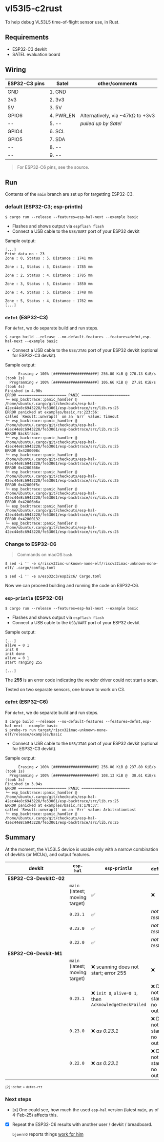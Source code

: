 # vl53l5-c2rust

To help debug VL53L5 time-of-flight sensor use, in Rust.

## Requirements

- ESP32-C3 devkit
- SATEL evaluation board

## Wiring

|ESP32-C3 pins|Satel|other/comments|
|---|---|---|
|GND|1. GND|
|3v3|2. 3v3|
|5V|3. 5V|
|GPIO6|4. PWR_EN|Alternatively, via ~47kΩ to +3v3|
|--|5. --|*pulled up by Satel*|
|GPIO4|6. SCL|
|GPIO5|7. SDA|
|--|8. --||
|--|9. --||

>For ESP32-C6 pins, see the source.

## Run

Contents of the `main` branch are set up for targetting ESP32-C3.

### default (ESP32-C3; esp-println)

```
$ cargo run --release --features=esp-hal-next --example basic
```

- Flashes and shows output via `espflash flash`
- Connect a USB cable to the `USB/UART` port of your ESP32 devkit

Sample output:

```
[...]
Print data no : 23
Zone : 0, Status : 5, Distance : 1741 mm

Zone : 1, Status : 5, Distance : 1785 mm

Zone : 2, Status : 4, Distance : 1785 mm

Zone : 3, Status : 5, Distance : 1850 mm

Zone : 4, Status : 5, Distance : 1748 mm

Zone : 5, Status : 4, Distance : 1762 mm
[...]
```

### `defmt` (ESP32-C3)

For `defmt`, we do separate build and run steps. 

```
$ cargo build --release --no-default-features --features=defmt,esp-hal-next --example basic
```

<!-- noo-oup
```
$ probe-rs run target/riscv32imc-unknown-none-elf/release/examples/basic</strike>
```
-->

- Connect a USB cable to the `USB/JTAG` port of your ESP32 devkit (optional for ESP32-C3 devkit).

Sample output:

```
      Erasing ✔ 100% [####################] 256.00 KiB @ 270.13 KiB/s (took 1s)
  Programming ✔ 100% [####################] 106.66 KiB @  27.81 KiB/s (took 4s)                                                                                                                    Finished in 4.90s
ERROR ====================== PANIC ======================
└─ esp_backtrace::panic_handler @ /home/ubuntu/.cargo/git/checkouts/esp-hal-42ec44e8c6943228/fe53061/esp-backtrace/src/lib.rs:25  
ERROR panicked at examples/basic.rs:223:56:
called `Result::unwrap()` on an `Err` value: Timeout
└─ esp_backtrace::panic_handler @ /home/ubuntu/.cargo/git/checkouts/esp-hal-42ec44e8c6943228/fe53061/esp-backtrace/src/lib.rs:25  
ERROR Backtrace:
└─ esp_backtrace::panic_handler @ /home/ubuntu/.cargo/git/checkouts/esp-hal-42ec44e8c6943228/fe53061/esp-backtrace/src/lib.rs:25  
ERROR 0x4200098c
└─ esp_backtrace::panic_handler @ /home/ubuntu/.cargo/git/checkouts/esp-hal-42ec44e8c6943228/fe53061/esp-backtrace/src/lib.rs:25  
ERROR 0x4200366e
└─ esp_backtrace::panic_handler @ /home/ubuntu/.cargo/git/checkouts/esp-hal-42ec44e8c6943228/fe53061/esp-backtrace/src/lib.rs:25  
ERROR 0x42000f5c
└─ esp_backtrace::panic_handler @ /home/ubuntu/.cargo/git/checkouts/esp-hal-42ec44e8c6943228/fe53061/esp-backtrace/src/lib.rs:25  
ERROR 0x42006b6a
└─ esp_backtrace::panic_handler @ /home/ubuntu/.cargo/git/checkouts/esp-hal-42ec44e8c6943228/fe53061/esp-backtrace/src/lib.rs:25  
ERROR 0x42000132
└─ esp_backtrace::panic_handler @ /home/ubuntu/.cargo/git/checkouts/esp-hal-42ec44e8c6943228/fe53061/esp-backtrace/src/lib.rs:25  
```

### Change to ESP32-C6

>Commands on macOS `bash`.

```
$ sed -i '' -e s/riscv32imc-unknown-none-elf/riscv32imac-unknown-none-elf/ .cargo/config.toml 
```

```
$ sed -i '' -e s/esp32c3/esp32c6/ Cargo.toml
```

Now we can proceed building and running the code on ESP32-C6.


### `esp-println` (ESP32-C6)

```
$ cargo run --release --features=esp-hal-next --example basic
```

- Flashes and shows output via `espflash flash`
- Connect a USB cable to the `USB/UART` port of your ESP32 devkit

Sample output:

```
[...]
alive = 0 1
init 0
init done
alive = 0 1
start ranging 255

[...]
```

The **255** is an error code indicating the vendor driver could not start a scan. 

Tested on two separate sensors, one known to work on C3.


### `defmt` (ESP32-C6)

For `defmt`, we do separate build and run steps. 

```
$ cargo build --release --no-default-features --features=defmt,esp-hal-next --example basic
$ probe-rs run target/riscv32imac-unknown-none-elf/release/examples/basic
```

- Connect a USB cable to the `USB/JTAG` port of your ESP32 devkit (optional for ESP32-C3 devkit).

Sample output:

```
      Erasing ✔ 100% [####################] 256.00 KiB @ 237.80 KiB/s (took 1s)
  Programming ✔ 100% [####################] 108.13 KiB @  38.61 KiB/s (took 3s)                                                                                                                    Finished in 3.94s
ERROR ====================== PANIC ======================
└─ esp_backtrace::panic_handler @ /home/ubuntu/.cargo/git/checkouts/esp-hal-42ec44e8c6943228/fe53061/esp-backtrace/src/lib.rs:25
ERROR panicked at examples/basic.rs:178:37:
called `Result::unwrap()` on an `Err` value: ArbitrationLost
└─ esp_backtrace::panic_handler @ /home/ubuntu/.cargo/git/checkouts/esp-hal-42ec44e8c6943228/fe53061/esp-backtrace/src/lib.rs:25
```

## Summary

At the moment, the VL53L5 device is usable only with a narrow combination of devkits (or MCUs), and output features.


|devkit|`esp-hal`|`esp-println`|`defmt`<sup>`[2]`</sup>|comments|
|---|---|---|---|---|
|**<nobr>ESP32-C3-DevkitC-02</nobr>**|
||`main` (latest; moving target)|✅|❌|
||`0.23.1`|✅|*not tested*|
||`0.23.0`|✅|*not tested*|
||`0.22.0`|✅|*not tested*|
|**ESP32-C6-Devkit-M1**|
||`main` (latest; moving target)|❌ scanning does not start; error 255|❌|
||`0.23.1`|❌ <!--was: Scanning starts (0), but never reaches `data_ready` state;-->`init 0`, `alive=0 1`, then `AcknowledgeCheckFailed`|❌ Does not start; no output|
||`0.23.0`|❌ *as 0.23.1*|❌ Does not start; no output|
||`0.22.0`|❌ *as 0.23.1*|❌ Does not start; no output|

<small>`[2]`: `defmt` + `defmt-rtt`</small>

<!-- Using:

$ espflash --version
espflash 3.3.0

$ probe-rs --version
probe-rs 0.26.0 (git commit: 4fd36e2)
-->

### Next steps

- [x] One could see, how much the used `esp-hal` version (latest `main`, as of 4-Feb-25) affects this.

- [x] Repeat the ESP32-C6 results with another user / devkit / breadboard.

	`bjoernQ` reports things [work for him](https://github.com/bjoernQ/vl53l5-c2rust/issues/1#issuecomment-2635855632)

